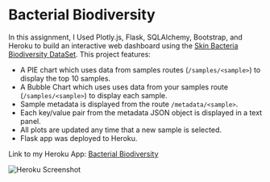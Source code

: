 # Bacterial Biodiversity

In this assignment, I Used Plotly.js, Flask, SQLAlchemy, Bootstrap, and Heroku to build an interactive web dashboard using the [Skin Bacteria Biodiversity DataSet](http://robdunnlab.com/projects/belly-button-biodiversity/).  This project features: 
* A PIE chart which uses data from samples routes (`/samples/<sample>`) to display the top 10 samples.
* A Bubble Chart which uses uses data from your samples route (`/samples/<sample>`) to display each sample.
* Sample metadata is displayed from the route `/metadata/<sample>`.
* Each key/value pair from the metadata JSON object is displayed in a text panel.
* All plots are updated any time that a new sample is selected.
* Flask app was deployed to Heroku.

Link to my Heroku App: [Bacterial Biodiversity](https://bacterialbiodiversity.herokuapp.com/)

![Heroku Screenshot](http://url/to/img.png)
